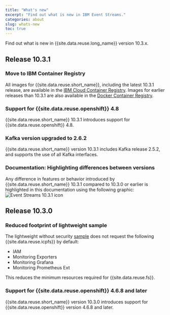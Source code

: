```yaml
---
title: "What's new"
excerpt: "Find out what is new in IBM Event Streams."
categories: about
slug: whats-new
toc: true
---
```


Find out what is new in {{site.data.reuse.long_name}} version 10.3.x.

## Release 10.3.1

### Move to IBM Container Registry 

All images for {{site.data.reuse.short_name}}, including the latest 10.3.1 release, are available in the [IBM Cloud Container Registry](https://icr.io). Images for earlier releases than 10.3.1 are also available in the [Docker Container Registry](https://docker.io).

### Support for {{site.data.reuse.openshift}} 4.8

{{site.data.reuse.short_name}} 10.3.1 introduces support for {{site.data.reuse.openshift}} 4.8.

### Kafka version upgraded to 2.6.2

{{site.data.reuse.short_name}} version 10.3.1 includes Kafka release 2.5.2, and supports the use of all Kafka interfaces.

### Documentation: Highlighting differences between versions

Any difference in features or behavior introduced by {{site.data.reuse.short_name}} 10.3.1 compared to 10.3.0 or earlier is highlighted in this documentation using the following graphic: ![Event Streams 10.3.1 icon](../../../images/10.3.1.svg "In Event Streams 10.3.1.")

## Release 10.3.0

### Reduced footprint of lightweight sample

The lightweight without security [sample](../../installing/planning/#development-deployments) does not request the following {{site.data.reuse.icpfs}} by default:
- IAM
- Monitoring Exporters
- Monitoring Grafana
- Monitoring Prometheus Ext

This reduces the minimum resources required for {{site.data.reuse.fs}}.

### Support for {{site.data.reuse.openshift}} 4.6.8 and later

{{site.data.reuse.short_name}} version 10.3.0 introduces support for {{site.data.reuse.openshift}} version 4.6.8 and later.
